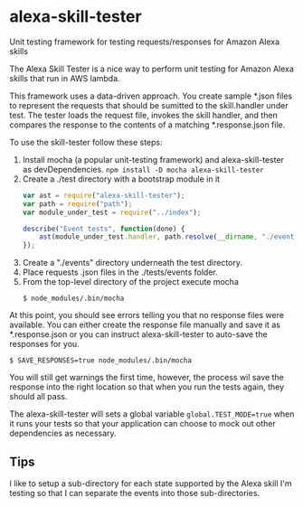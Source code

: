 # alexa-skill-tester
Unit testing framework for testing requests/responses for Amazon Alexa skills

The Alexa Skill Tester is a nice way to perform unit testing for Amazon Alexa skills that run in AWS lambda. 

This framework uses a data-driven approach. You create sample *.json files to represent the requests that should be sumitted to the skill.handler under test. The tester loads the request file, invokes the skill handler, and then compares the response to the contents of a matching *.response.json file.

To use the skill-tester follow these steps:
1. Install mocha (a popular unit-testing framework) and alexa-skill-tester as devDependencies.
    `npm install -D mocha alexa-skill-tester`
2. Create a ./test directory with a bootstrap module in it
    ```javascript
    var ast = require("alexa-skill-tester");
    var path = require("path");
    var module_under_test = require("../index");

    describe("Event tests", function(done) {
        ast(module_under_test.handler, path.resolve(__dirname, "./events"), done);
    });
    ````
3. Create a "./events" directory underneath the test directory.
4. Place requests .json files in the ./tests/events folder.
5. From the top-level directory of the project execute mocha
    ```
    $ node_modules/.bin/mocha
    ```

At this point, you should see errors telling you that no response files were available. You can either create the response file manually and save it as *.response.json or you can instruct alexa-skill-tester to auto-save the responses for you.

```
$ SAVE_RESPONSES=true node_modules/.bin/mocha
```

You will still get warnings the first time, however, the process wil save the response into the right location so that when you run the tests again, they should all pass.

The alexa-skill-tester will sets a global variable `global.TEST_MODE=true` when it runs your tests so that your application can choose to mock out other dependencies as necessary.

## Tips
I like to setup a sub-directory for each state supported by the Alexa skill I'm testing so that I can separate the events into those sub-directories.
